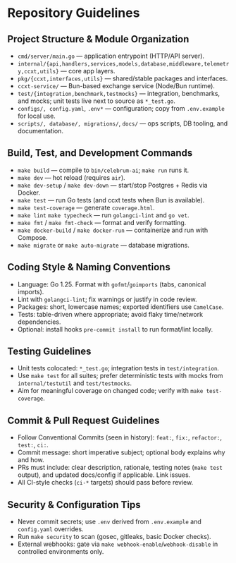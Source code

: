 # Repository Guidelines

## Project Structure & Module Organization
- `cmd/server/main.go` — application entrypoint (HTTP/API server).
- `internal/{api,handlers,services,models,database,middleware,telemetry,ccxt,utils}` — core app layers.
- `pkg/{ccxt,interfaces,utils}` — shared/stable packages and interfaces.
- `ccxt-service/` — Bun-based exchange service (Node/Bun runtime).
- `test/{integration,benchmark,testmocks}` — integration, benchmarks, and mocks; unit tests live next to source as `*_test.go`.
- `configs/, config.yaml`, `.env*` — configuration; copy from `.env.example` for local use.
- `scripts/, database/, migrations/`, `docs/` — ops scripts, DB tooling, and documentation.

## Build, Test, and Development Commands
- `make build` — compile to `bin/celebrum-ai`; `make run` runs it.
- `make dev` — hot reload (requires `air`).
- `make dev-setup` / `make dev-down` — start/stop Postgres + Redis via Docker.
- `make test` — run Go tests (and ccxt tests when Bun is available).
- `make test-coverage` — generate `coverage.html`.
- `make lint` `make typecheck` — run `golangci-lint` and `go vet`.
- `make fmt` / `make fmt-check` — format and verify formatting.
- `make docker-build` / `make docker-run` — containerize and run with Compose.
- `make migrate` or `make auto-migrate` — database migrations.

## Coding Style & Naming Conventions
- Language: Go 1.25. Format with `gofmt`/`goimports` (tabs, canonical imports).
- Lint with `golangci-lint`; fix warnings or justify in code review.
- Packages: short, lowercase names; exported identifiers use `CamelCase`.
- Tests: table-driven where appropriate; avoid flaky time/network dependencies.
- Optional: install hooks `pre-commit install` to run format/lint locally.

## Testing Guidelines
- Unit tests colocated: `*_test.go`; integration tests in `test/integration`.
- Use `make test` for all suites; prefer deterministic tests with mocks from `internal/testutil` and `test/testmocks`.
- Aim for meaningful coverage on changed code; verify with `make test-coverage`.

## Commit & Pull Request Guidelines
- Follow Conventional Commits (seen in history): `feat:`, `fix:`, `refactor:`, `test:`, `ci:`.
- Commit message: short imperative subject; optional body explains why and how.
- PRs must include: clear description, rationale, testing notes (`make test` output), and updated docs/config if applicable. Link issues.
- All CI-style checks (`ci-*` targets) should pass before review.

## Security & Configuration Tips
- Never commit secrets; use `.env` derived from `.env.example` and `config.yaml` overrides.
- Run `make security` to scan (gosec, gitleaks, basic Docker checks).
- External webhooks: gate via `make webhook-enable`/`webhook-disable` in controlled environments only.
